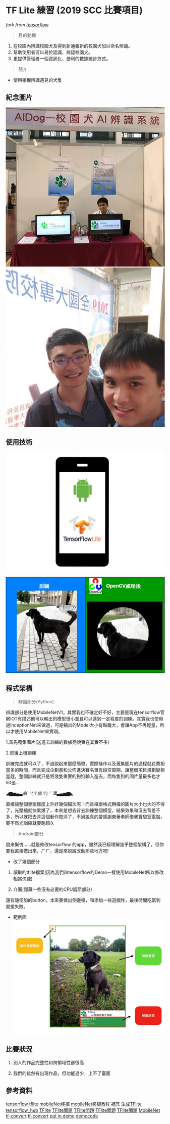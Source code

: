 # TF Lite 練習 (2019 SCC 比賽項目)
*fork from [tensorflow](https://github.com/tensorflow/examples)*
> 目的動機
1. 在校園內辨識校園犬及得到新通報新的校園犬加以命名辨識。
2. 幫助使用者可以易於認識、辨認校園犬。
3. 更提供管理者一個資訊化、便利的數據統計方式。
> 簡介
* 使用相機辨識遇見的犬隻

## 紀念圖片
![測試圖像](https://raw.githubusercontent.com/kidneyweakx/img-host/image/image/SCC-01.jpg)
![比賽](https://raw.githubusercontent.com/kidneyweakx/img-host/image/image/SCC-02.jpg)

## 使用技術
![android](https://raw.githubusercontent.com/kidneyweakx/img-host/image/image/SCC-04.jpg)


![openCV](https://raw.githubusercontent.com/kidneyweakx/img-host/image/image/SCC-03.jpg)

## 程式架構

> 辨識部分(Python)

辨識部分是使用MobileNetV1，其實我也不確定好不好，主要是現在tensorflow官網IOT有描述他可以輸出的模型很小並且可以達到一定程度的訓練。其實我也使用過InceptionNet來做過，可是輸出的Model大小有點龐大，會讓App不再輕量，所以才使用MobileNet來實現。



1.首先蒐集圖片(送進去訓練的數據亮說實在其實不多)

2.然後上機訓練



訓練完成就可以了，不過說起來那麼簡單，實際操作以及蒐集圖片的過程就花費相當多的時間，而且完成企劃書和公佈進決賽名單有段空窗期，讓整個項目規劃變相當趕，整個訓練就只是將幾隻重要的狗狗輸入進去，而每隻狗的圖片量最多也才50張…

◢▆▅▄▃_崩╰(〒皿〒)╯潰_▃▄▅▆◣

直接讓整個專案難度上升好幾個檔次呢！而且檔案格式轉檔的圖片大小也大的不得了，光壓縮就快累爆了，本來是想去背去訓練整個模型，結果效果和沒去背差不多，所以就把去背這個動作取消了，不過說真的要感謝東華老師借我實驗室電腦，要不然光訓練就要跑超久



> Android部分

說來慚愧......就是修改tensorflow 的app，雖然我已經理解幾乎整個架構了，但你要我直接做出來，ㄏㄏ，還是來說說改動那些地方吧!

* 改了幾個部分

1. 讀取的tflite檔案(因為我們和tensorflow的Demo一樣使用MobileNet所以修改相當快速)

2. 介面(隱藏一些沒有必要的CPU調節部分)

還有隨便加的button，本來要做出側邊欄，和添加一些遊戲性，最後時間吃緊到直接失敗。
* 範例圖
![example](https://raw.githubusercontent.com/kidneyweakx/img-host/image/image/SCC-05.jpg)
## 比賽狀況

1. 別人的作品完整性和跨領域性都很高

2. 我們的雖然有出現作品，但功能過少，上不了臺面

## 參考資料

[tensorflow](https://www.tensorflow.org/lite/guide/get_started)
[tflite](https://codelabs.developers.google.com/codelabs/tensorflow-for-poets-2-tflite/#0)
[mobileNet移植](https://www.twblogs.net/a/5b8a86d82b71775d1ce7a10a)
[mobileNet移植教程](https://zhuanlan.zhihu.com/p/28199892)
[補充](https://allenlu2007.wordpress.com/category/machine-learning/)
[生成TFlite](https://www.jianshu.com/p/fa204a54a956)
[tensorflow_hub](http://lifo.red/2018/12/01/Tensorflow-hub%E7%AE%80%E5%8D%95%E4%BD%BF%E7%94%A8/)
[TFlite](https://www.imooc.com/article/75132?block_id=tuijian_wz)
[TFlite問題](http://www.bieryun.com/2435.html)
[TFlite問題](https://www.twblogs.net/a/5b7c9dff2b71770a43dbd601)
[TFlite問題](https://codertw.com/%E7%A8%8B%E5%BC%8F%E8%AA%9E%E8%A8%80/512752/)
[TFlite問題](https://www.imooc.com/article/75132?block_id=tuijian_wz)
[MobileNet](https://blog.csdn.net/u011974639/article/details/79199306)
[tf-convert](https://stackoverflow.com/questions/52918051/how-to-convert-pb-to-tflite-format)
[tf-convert](https://www.cnblogs.com/powercsj/p/7501055.html)
[put in demo](https://pocketflow.github.io/tutorial/#export-to-tensorflow-lite)
[democode](https://www.twblogs.net/a/5bbd4e872b71776bd30c2fee)

